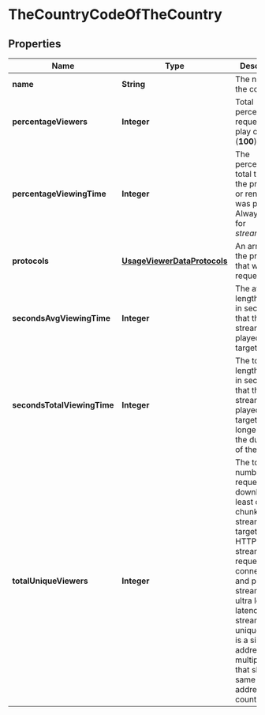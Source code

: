 
# TheCountryCodeOfTheCountry

## Properties
Name | Type | Description | Notes
------------ | ------------- | ------------- | -------------
**name** | **String** | The name of the country. |  [optional]
**percentageViewers** | **Integer** | Total percentage of requests to play content (**100**). |  [optional]
**percentageViewingTime** | **Integer** | The percentage of total time that the protocol or rendition was played. Always **100** for *stream_target*. |  [optional]
**protocols** | [**UsageViewerDataProtocols**](UsageViewerDataProtocols.md) | An array of the protocols that were requested. |  [optional]
**secondsAvgViewingTime** | **Integer** | The average length of time, in seconds, that the stream was played at the target. |  [optional]
**secondsTotalViewingTime** | **Integer** | The total length of time, in seconds, that the stream was played at the target. May be longer than the duration of the stream. |  [optional]
**totalUniqueViewers** | **Integer** | The total number of requests to download at least one chunk of the stream at the target (for HTTP streams) or requests to connect to and play the stream (for ultra low latency streams). A unique viewer is a single IP address; multiple users that share the same IP address are counted once. |  [optional]



